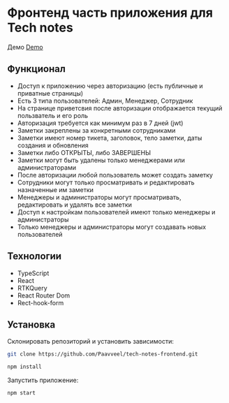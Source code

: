 # Фронтенд часть приложения для Tech notes

Демо [Demo](https://technotes-mcbl.onrender.com/)

## Функционал

- Доступ к приложению через авторизацию (есть публичные и приватные страницы)
- Есть 3 типа пользователей: Админ, Менеджер, Сотрудник
- На странице приветсвия после авторизации отображается текущий пользватель и его роль
- Авторизация требуется как минимум раз в 7 дней (jwt)
- Заметки закреплены за конкретными сотрудниками
- Заметки имеют номер тикета, заголовок, тело заметки, даты создания и обновления
- Заметки либо ОТКРЫТЫ, либо ЗАВЕРШЕНЫ
- Заметки могут быть удалены только менеджерами или администраторами
- После авторизации любой пользователь может создать заметку
- Сотрудники могут только просматривать и редактировать назначенные им заметки
- Менеджеры и администраторы могут просматривать, редактировать и удалять все заметки
- Доступ к настройкам пользователей имеют только менеджеры и администраторы
- Только менеджеры и администраторы могут создавать новых пользователей

## Технологии

- TypeScript
- React
- RTKQuery
- React Router Dom
- Rect-hook-form

## Установка

Склонировать репозиторий и установить зависимости:

```sh
git clone https://github.com/Paavveel/tech-notes-frontend.git

npm install
```

Запустить приложение:

```sh
npm start
```
